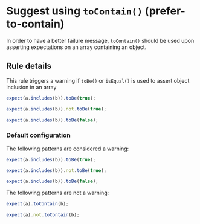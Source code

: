 # Suggest using `toContain()` (prefer-to-contain)

In order to have a better failure message, `toContain()` should be used upon
asserting expectations on an array containing an object.

## Rule details

This rule triggers a warning if `toBe()` or `isEqual()` is used to assert object
inclusion in an array

```js
expect(a.includes(b)).toBe(true);
```

```js
expect(a.includes(b)).not.toBe(true);
```

```js
expect(a.includes(b)).toBe(false);
```

### Default configuration

The following patterns are considered a warning:

```js
expect(a.includes(b)).toBe(true);
```

```js
expect(a.includes(b)).not.toBe(true);
```

```js
expect(a.includes(b)).toBe(false);
```

The following patterns are not a warning:

```js
expect(a).toContain(b);
```

```js
expect(a).not.toContain(b);
```
